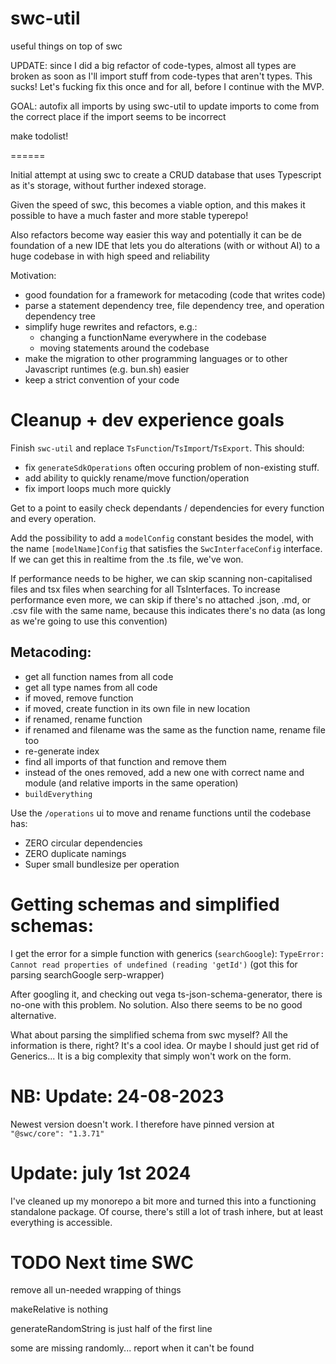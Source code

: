 # swc-util

useful things on top of swc

UPDATE: since I did a big refactor of code-types, almost all types are broken as soon as I'll import stuff from code-types that aren't types. This sucks! Let's fucking fix this once and for all, before I continue with the MVP.

GOAL: autofix all imports by using swc-util to update imports to come from the correct place if the import seems to be incorrect

make todolist!

======

Initial attempt at using swc to create a CRUD database that uses Typescript as it's storage, without further indexed storage.

Given the speed of swc, this becomes a viable option, and this makes it possible to have a much faster and more stable typerepo!

Also refactors become way easier this way and potentially it can be de foundation of a new IDE that lets you do alterations (with or without AI) to a huge codebase in with high speed and reliability

Motivation:

- good foundation for a framework for metacoding (code that writes code)
- parse a statement dependency tree, file dependency tree, and operation dependency tree
- simplify huge rewrites and refactors, e.g.:
  - changing a functionName everywhere in the codebase
  - moving statements around the codebase
- make the migration to other programming languages or to other Javascript runtimes (e.g. bun.sh) easier
- keep a strict convention of your code

# Cleanup + dev experience goals

Finish `swc-util` and replace `TsFunction`/`TsImport`/`TsExport`. This should:

- fix `generateSdkOperations` often occuring problem of non-existing stuff.
- add ability to quickly rename/move function/operation
- fix import loops much more quickly

Get to a point to easily check dependants / dependencies for every function and every operation.

Add the possibility to add a `modelConfig` constant besides the model, with the name `[modelName]Config` that satisfies the `SwcInterfaceConfig` interface. If we can get this in realtime from the .ts file, we've won.

If performance needs to be higher, we can skip scanning non-capitalised files and tsx files when searching for all TsInterfaces. To increase performance even more, we can skip if there's no attached .json, .md, or .csv file with the same name, because this indicates there's no data (as long as we're going to use this convention)

## Metacoding:

- get all function names from all code
- get all type names from all code
- if moved, remove function
- if moved, create function in its own file in new location
- if renamed, rename function
- if renamed and filename was the same as the function name, rename file too
- re-generate index
- find all imports of that function and remove them
- instead of the ones removed, add a new one with correct name and module (and relative imports in the same operation)
- `buildEverything`

Use the `/operations` ui to move and rename functions until the codebase has:

- ZERO circular dependencies
- ZERO duplicate namings
- Super small bundlesize per operation

# Getting schemas and simplified schemas:

I get the error for a simple function with generics (`searchGoogle`): `TypeError: Cannot read properties of undefined (reading 'getId')` (got this for parsing searchGoogle serp-wrapper)

After googling it, and checking out vega ts-json-schema-generator, there is no-one with this problem. No solution. Also there seems to be no good alternative.

What about parsing the simplified schema from swc myself? All the information is there, right? It's a cool idea. Or maybe I should just get rid of Generics... It is a big complexity that simply won't work on the form.

# NB: Update: 24-08-2023

Newest version doesn't work. I therefore have pinned version at `"@swc/core": "1.3.71"`

# Update: july 1st 2024

I've cleaned up my monorepo a bit more and turned this into a functioning standalone package. Of course, there's still a lot of trash inhere, but at least everything is accessible.

# TODO Next time SWC

remove all un-needed wrapping of things

makeRelative is nothing

generateRandomString is just half of the first line

some are missing randomly... report when it can't be found
